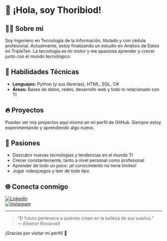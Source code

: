 # 👋 ¡Hola, soy Thoribiod!

## 👨‍💻 Sobre mí

Soy Ingeniero en Tecnología de la Información, titulado y con cédula profesional. Actualmente, estoy finalizando un estudio en Análisis de Datos en TripleTen. La tecnología es mi motor y me apasiona aprender y crecer junto con el mundo tecnológico.

## 🚀 Habilidades Técnicas

- **Lenguajes:** Python (y sus librerías), HTML, SQL, C#
- **Áreas:** Bases de datos, redes, desarrollo web y todo lo relacionado con TI

## 🔥 Proyectos

Puedes ver mis proyectos aquí mismo en mi perfil de GitHub. Siempre estoy experimentando y aprendiendo algo nuevo.

## 🌱 Pasiones

- Descubrir nuevas tecnologías y tendencias en el mundo TI
- Crecer constantemente, tanto a nivel personal como profesional
- Aprender de todo un poco: ¡el conocimiento no tiene límites!
- Jugar videojuegos y leer de todo tipo

## 🌐 Conecta conmigo

[![LinkedIn](https://img.shields.io/badge/LinkedIn-blue?logo=linkedin&logoColor=white&style=for-the-badge)](www.linkedin.com/in/alberhy)  
[![Instagram](https://img.shields.io/badge/Instagram-E4405F?logo=instagram&logoColor=white&style=for-the-badge)](https://www.instagram.com/thoribiod_?utm_source=ig_web_button_share_sheet&igsh=aHNobDQweDE2dWx0)

---

> “El futuro pertenece a quienes creen en la belleza de sus sueños.”  
> _— Eleanor Roosevelt_

¡Gracias por visitar mi perfil! 🚀
